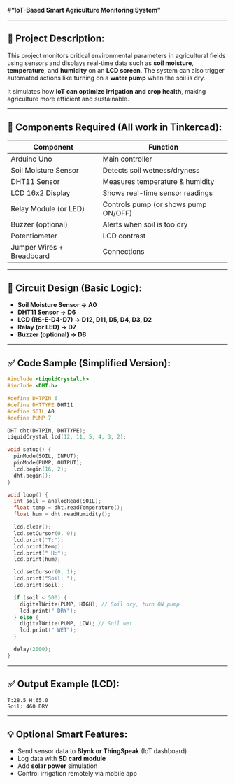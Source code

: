 #**“IoT-Based Smart Agriculture Monitoring System”**

---

## 📝 Project Description:

This project monitors critical environmental parameters in agricultural fields using sensors and displays real-time data such as **soil moisture**, **temperature**, and **humidity** on an **LCD screen**. The system can also trigger automated actions like turning on a **water pump** when the soil is dry.

It simulates how **IoT can optimize irrigation and crop health**, making agriculture more efficient and sustainable.

---

## 🧰 Components Required (All work in Tinkercad):

| Component                 | Function                             |
| ------------------------- | ------------------------------------ |
| Arduino Uno               | Main controller                      |
| Soil Moisture Sensor      | Detects soil wetness/dryness         |
| DHT11 Sensor              | Measures temperature & humidity      |
| LCD 16x2 Display          | Shows real-time sensor readings      |
| Relay Module (or LED)     | Controls pump (or shows pump ON/OFF) |
| Buzzer (optional)         | Alerts when soil is too dry          |
| Potentiometer             | LCD contrast                         |
| Jumper Wires + Breadboard | Connections                          |

---

## 🔧 Circuit Design (Basic Logic):

* **Soil Moisture Sensor → A0**
* **DHT11 Sensor → D6**
* **LCD (RS-E-D4-D7) → D12, D11, D5, D4, D3, D2**
* **Relay (or LED) → D7**
* **Buzzer (optional) → D8**

---

## ✅ Code Sample (Simplified Version):

```cpp
#include <LiquidCrystal.h>
#include <DHT.h>

#define DHTPIN 6
#define DHTTYPE DHT11
#define SOIL A0
#define PUMP 7

DHT dht(DHTPIN, DHTTYPE);
LiquidCrystal lcd(12, 11, 5, 4, 3, 2);

void setup() {
  pinMode(SOIL, INPUT);
  pinMode(PUMP, OUTPUT);
  lcd.begin(16, 2);
  dht.begin();
}

void loop() {
  int soil = analogRead(SOIL);
  float temp = dht.readTemperature();
  float hum = dht.readHumidity();

  lcd.clear();
  lcd.setCursor(0, 0);
  lcd.print("T:");
  lcd.print(temp);
  lcd.print(" H:");
  lcd.print(hum);

  lcd.setCursor(0, 1);
  lcd.print("Soil: ");
  lcd.print(soil);

  if (soil < 500) {
    digitalWrite(PUMP, HIGH); // Soil dry, turn ON pump
    lcd.print(" DRY");
  } else {
    digitalWrite(PUMP, LOW); // Soil wet
    lcd.print(" WET");
  }

  delay(2000);
}
```

---

## ✅ Output Example (LCD):

```
T:28.5 H:65.0
Soil: 460 DRY
```

---

## 💡 Optional Smart Features:

* Send sensor data to **Blynk or ThingSpeak** (IoT dashboard)
* Log data with **SD card module**
* Add **solar power** simulation
* Control irrigation remotely via mobile app

